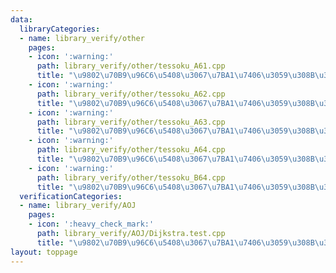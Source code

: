 ```yaml
---
data:
  libraryCategories:
  - name: library_verify/other
    pages:
    - icon: ':warning:'
      path: library_verify/other/tessoku_A61.cpp
      title: "\u9802\u70B9\u96C6\u5408\u3067\u7BA1\u7406\u3059\u308B\u30B0\u30E9\u30D5"
    - icon: ':warning:'
      path: library_verify/other/tessoku_A62.cpp
      title: "\u9802\u70B9\u96C6\u5408\u3067\u7BA1\u7406\u3059\u308B\u30B0\u30E9\u30D5"
    - icon: ':warning:'
      path: library_verify/other/tessoku_A63.cpp
      title: "\u9802\u70B9\u96C6\u5408\u3067\u7BA1\u7406\u3059\u308B\u30B0\u30E9\u30D5"
    - icon: ':warning:'
      path: library_verify/other/tessoku_A64.cpp
      title: "\u9802\u70B9\u96C6\u5408\u3067\u7BA1\u7406\u3059\u308B\u30B0\u30E9\u30D5"
    - icon: ':warning:'
      path: library_verify/other/tessoku_B64.cpp
      title: "\u9802\u70B9\u96C6\u5408\u3067\u7BA1\u7406\u3059\u308B\u30B0\u30E9\u30D5"
  verificationCategories:
  - name: library_verify/AOJ
    pages:
    - icon: ':heavy_check_mark:'
      path: library_verify/AOJ/Dijkstra.test.cpp
      title: "\u9802\u70B9\u96C6\u5408\u3067\u7BA1\u7406\u3059\u308B\u30B0\u30E9\u30D5"
layout: toppage
---
```

